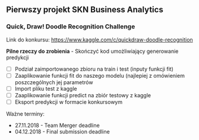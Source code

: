 ## Pierwszy projekt SKN Business Analytics
### Quick, Draw! Doodle Recognition Challenge

Link do konkursu: https://www.kaggle.com/c/quickdraw-doodle-recognition

**Pilne rzeczy do zrobienia** - Skończyć kod umożliwiający generowanie predykcji
- [ ] Podział zaimportowanego zbioru na train i test (inputy funkcji fit)
- [ ] Zaaplikowanie funkcji fit do naszego modelu (najlepiej z omówieniem poszczególnych jej parametrów
- [ ] Import pliku test z kaggle 
- [ ] Zaaplikowanie funkcji predict na zbiór testowy z kaggle
- [ ] Eksport predykcji w formacie konkursowym

Ważne terminy:
- 27.11.2018 - Team Merger deadline
- 04.12.2018 - Final submission deadline
